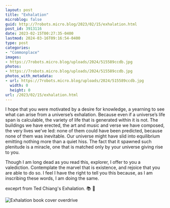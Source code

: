 ```yaml
---
layout: post
title: "Exhalation"
microblog: false
guid: http://7robots.micro.blog/2023/02/15/exhalation.html
post_id: 3913116
date: 2023-02-15T00:27:35-0400
lastmod: 2024-03-16T09:16:54-0400
type: post
categories:
- "Commonplace"
images:
- https://7robots.micro.blog/uploads/2024/515589ccdb.jpg
photos:
- https://7robots.micro.blog/uploads/2024/515589ccdb.jpg
photos_with_metadata:
- url: https://7robots.micro.blog/uploads/2024/515589ccdb.jpg
  width: 0
  height: 0
url: /2023/02/15/exhalation.html
---
```

I hope that you were motivated by a desire for knowledge, a yearning to see what can arise from a universe’s exhalation. Because even if a universe’s life span is calculable, the variety of life that is generated within it is not. The buildings we have erected, the art and music and verse we have composed, the very lives we’ve led: none of them could have been predicted, because none of them was inevitable. Our universe might have slid into equilibrium emitting nothing more than a quiet hiss. The fact that it spawned such plenitude is a miracle, one that is matched only by your universe giving rise to you.

Though I am long dead as you read this, explorer, I offer to you a valediction. Contemplate the marvel that is existence, and rejoice that you are able to do so. I feel I have the right to tell you this because, as I am inscribing these words, I am doing the same.

exceprt from Ted Chiang's Exhalation. 📚 💬

![Exhalation book cover overdrive](https://7robots.micro.blog/uploads/2024/515589ccdb.jpg "Exhalation book cover overdrive")

